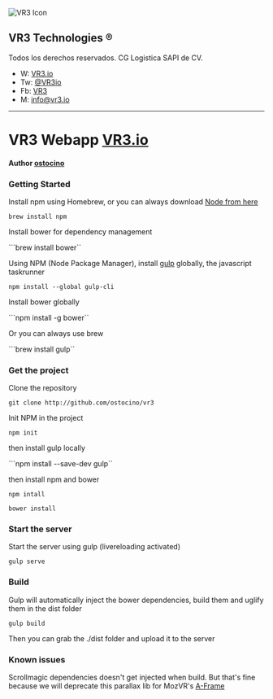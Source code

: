 ![VR3 Icon](http://vr3.io/img/vr3_64.png)

## VR3 Technologies ® 
Todos los derechos reservados.
CG Logistica SAPI de CV.

* W: [VR3.io](http://vr3.io) 
* Tw: [@VR3io](http://twitter.com/vr3io)
* Fb: [VR3](http://facebook/vectorthree)
* M: [info@vr3.io](info@vr3.io)

---

# VR3 Webapp [VR3.io](http://vr3.io)

#### Author [ostocino](http://twitter.com/ostocino)

### Getting Started

Install npm using Homebrew, or you can always download [Node from here](https://nodejs.org/en/)

```brew install npm```

Install bower for dependency management

```brew install bower``

Using NPM (Node Package Manager), install [gulp](http://gulpjs.com/) globally, the javascript taskrunner

```npm install --global gulp-cli```

Install bower globally

```npm install -g bower``

Or you can always use brew

```brew install gulp``

### Get the project

Clone the repository

```git clone http://github.com/ostocino/vr3```

Init NPM in the project

```npm init```

then install gulp locally

```npm install --save-dev gulp``

then install npm and bower

```npm intall```

```bower install```

### Start the server

Start the server using gulp (livereloading activated)

```gulp serve```

### Build

Gulp will automatically inject the bower dependencies, build them and uglify them in the dist folder

```gulp build```

Then you can grab the ./dist folder and upload it to the server

### Known issues

Scrollmagic dependencies doesn't get injected when build. But that's fine because we will deprecate this parallax lib for MozVR's [A-Frame](http://aframe.io)




